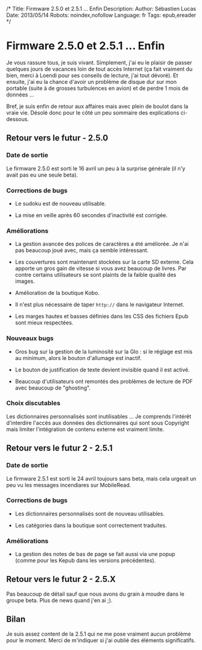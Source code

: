 /*
Title: Firmware 2.5.0 et 2.5.1 ... Enfin
Description: 
Author: Sébastien Lucas
Date: 2013/05/14
Robots: noindex,nofollow
Language: fr
Tags: epub,ereader
*/
# Firmware 2.5.0 et 2.5.1 ... Enfin

Je vous rassure tous, je suis vivant. Simplement, j'ai eu le plaisir de passer quelques jours de vacances loin de tout accès Internet (ça fait vraiment du bien, merci à Loendi pour ses conseils de lecture, j'ai tout dévoré). Et ensuite, j'ai eu la chance d'avoir un problème de disque dur sur mon portable (suite à de grosses turbulences en avion) et de perdre 1 mois de données ...

Bref, je suis enfin de retour aux affaires mais avec plein de boulot dans la vraie vie. Désolé donc pour le côté un peu sommaire des explications ci-dessous.

## Retour vers le futur - 2.5.0

### Date de sortie
Le firmware 2.5.0 est sorti le 16 avril un peu à la surprise générale (il n'y avait pas eu une seule beta).
### Corrections de bugs

*	Le sudoku est de nouveau utilisable.

*	La mise en veille après 60 secondes d'inactivité est corrigée.
### Améliorations

*	La gestion avancée des polices de caractères a été améliorée. Je n'ai pas beaucoup joué avec, mais ça semble intéressant.

*	Les couvertures sont maintenant stockées sur la carte SD externe. Cela apporte un gros gain de vitesse si vous avez beaucoup de livres. Par contre certains utilisateurs se sont plaints de la faible qualité des images.

*	Amélioration de la boutique Kobo.

*	Il n'est plus nécessaire de taper `http://` dans le navigateur Internet.

*	Les marges hautes et basses définies dans les CSS des fichiers Epub sont mieux respectées.
### Nouveaux bugs

*	Gros bug sur la gestion de la luminosité sur la Glo : si le réglage est mis au minimum, alors le bouton d'allumage est inactif.

*	Le bouton de justification de texte devient invisible quand il est activé.

*	Beaucoup d'utilisateurs ont remontés des problèmes de lecture de PDF avec beaucoup de "ghosting".
### Choix discutables

Les dictionnaires personnalisés sont inutilisables ... Je comprends l'intérêt d'interdire l'accès aux données des dictionnaires qui sont sous Copyright mais limiter l'intégration de contenu externe est vraiment limite.
##  Retour vers le futur 2 - 2.5.1 

### Date de sortie
Le firmware 2.5.1 est sorti le 24 avril toujours sans beta, mais cela urgeait un peu vu les messages incendiares sur MobileRead.
### Corrections de bugs

*	Les dictionnaires personnalisés sont de nouveau utilisables.

*	Les catégories dans la boutique sont correctement traduites.
### Améliorations

*	La gestion des notes de bas de page se fait aussi via une popup (comme pour les Kepub dans les versions précédentes).
##  Retour vers le futur 2 - 2.5.X 

Pas beaucoup de détail sauf que nous avons du grain à moudre dans le groupe beta. Plus de news quand j'en ai ;).
## Bilan

Je suis assez content de la 2.5.1 qui ne me pose vraiment aucun problème pour le moment. Merci de m'indiquer si j'ai oublié des éléments significatifs.
